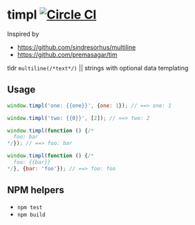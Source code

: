 # timpl [![Circle CI](https://circleci.com/gh/clearhead/timpl.svg?style=svg)](https://circleci.com/gh/clearhead/timpl)

Inspired by 
 
* https://github.com/sindresorhus/multiline
* https://github.com/premasagar/tim

tldr `multiline(/*text*/)` || strings with optional data templating 

## Usage

```js
window.timpl('one: {{one}}', {one: 1}); // ==> one: 1

window.timpl('two: {{0}}', [2]); // ==> two: 2

window.timpl(function () {/*
  foo: bar
*/}); // ==> foo: bar

window.timpl(function () {/*
  foo: {{bar}}
*/}, {bar: 'foo'}); // ==> foo: foo
```

## NPM helpers

* `npm test`
* `npm build`
